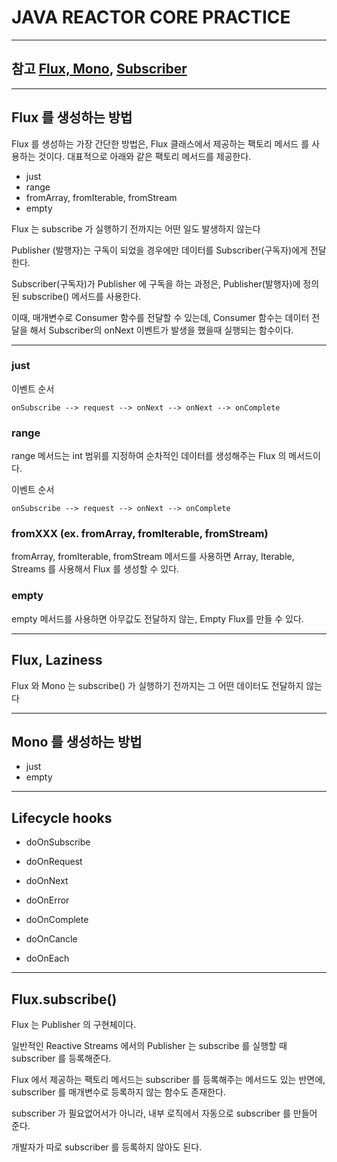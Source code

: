 # JAVA REACTOR CORE PRACTICE

---

## 참고 [Flux, Mono](https://brunch.co.kr/@springboot/154), [Subscriber](https://brunch.co.kr/@springboot/155)

---

## Flux 를 생성하는 방법 

Flux 를 생성하는 가장 간단한 방법은, Flux 클래스에서 제공하는 팩토리 메서드 를 사용하는 것이다. 대표적으로 아래와 같은 팩토리 메서드를 제공한다.

- just
- range
- fromArray, fromIterable, fromStream
- empty

Flux 는 subscribe 가 실행하기 전까지는 어떤 일도 발생하지 않는다

Publisher (발행자)는 구독이 되었을 경우에만 데이터를 Subscriber(구독자)에게 전달한다.

Subscriber(구독자)가 Publisher 에 구독을 하는 과정은, Publisher(발행자)에 정의된 subscribe() 메서드를 사용한다.

이때, 매개변수로 Consumer 함수를 전달할 수 있는데, Consumer 함수는 데이터 전달을 해서 Subscriber의 onNext 이벤트가 발생을 했을때 실행되는 함수이다.

---

### just 

이벤트 순서

`onSubscribe --> request --> onNext --> onNext --> onComplete` 

### range

range 메서드는 int 범위를 지정하여 순차적인 데이터를 생성해주는 Flux 의 메서드이다. 

이벤트 순서

`onSubscribe --> request --> onNext --> onComplete` 

### fromXXX (ex. fromArray, fromIterable, fromStream)

fromArray, fromIterable, fromStream 메서드를 사용하면 Array, Iterable, Streams 를 사용해서 Flux 를 생성할 수 있다.

### empty

empty 메서드를 사용하면 아무값도 전달하지 않는, Empty Flux를 만들 수 있다.

---

## Flux, Laziness

Flux 와 Mono 는 subscribe() 가 실행하기 전까지는 그 어떤 데이터도 전달하지 않는다

---

## Mono 를 생성하는 방법

- just
- empty

---

## Lifecycle hooks

- doOnSubscribe

- doOnRequest

- doOnNext

- doOnError

- doOnComplete

- doOnCancle

- doOnEach

---

## Flux.subscribe()

Flux 는 Publisher 의 구현체이다. 

일반적인 Reactive Streams 에서의 Publisher 는 subscribe 를 실행할 때 subscriber 를 등록해준다. 

Flux 에서 제공하는 팩토리 메서드는 subscriber 를 등록해주는 메서드도 있는 반면에, subscriber 를 매개변수로 등록하지 않는 함수도 존재한다. 

subscriber 가 필요없어서가 아니라, 내부 로직에서 자동으로 subscriber 를 만들어 준다. 

개발자가 따로 subscriber 를 등록하지 않아도 된다.